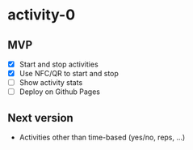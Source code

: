 # activity-0
## MVP
- [x] Start and stop activities
- [x] Use NFC/QR to start and stop
- [ ] Show activity stats
- [ ] Deploy on Github Pages

## Next version
- Activities other than time-based (yes/no, reps, ...)